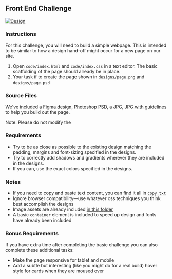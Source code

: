 ## Front End Challenge

[![Design](https://raw.githubusercontent.com/qualialabs/fed-challenge/master/designs/thumbnail.jpg)](https://raw.githubusercontent.com/qualialabs/fed-challenge/master/designs/page.jpg)

### Instructions
For this challenge, you will need to build a simple webpage. This is intended to be similar to how a design hand-off might occur for a new page on our site.

1) Open `code/index.html` and `code/index.css` in a text editor. The basic scaffolding of the page should already be in place.
2) Your task if to create the page shown in `designs/page.png` and `designs/page.psd`

### Source Files

We've included a [Figma design](https://www.figma.com/file/9tmx9v6cDHC1D8yOvtdQqb/FED-Challenge), [Photoshop PSD](https://github.com/qualialabs/fed-challenge/raw/master/designs/page.psd), a [JPG](https://raw.githubusercontent.com/qualialabs/fed-challenge/master/designs/page.jpg), [JPG with guidelines](https://raw.githubusercontent.com/qualialabs/fed-challenge/master/designs/page-guidelines.jpg) to help you build out the page.

Note: Please do not modify the

### Requirements
* Try to be as close as possible to the existing design matching the padding, margins and font-sizing specified in the designs.
* Try to correctly add shadows and gradients wherever they are included in the designs.
* If you can, use the exact colors specified in the designs.

### Notes
* If you need to copy and paste text content, you can find it all in [`copy.txt`](https://github.com/qualialabs/fed-challenge/blob/master/copy.txt)
* Ignore browser compatibility—use whatever css techniques you think best accomplish the designs
* Image assets are already included [in this folder](https://github.com/qualialabs/fed-challenge/tree/master/code/images)
* A basic `container` element is included to speed up design and fonts have already been included

### Bonus Requirements
If you have extra time after completing the basic challenge you can also complete these additional tasks:
* Make the page responsive for tablet and mobile
* Add a subtle but interesting (like you might do for a real build) hover style for cards when they are moused over
